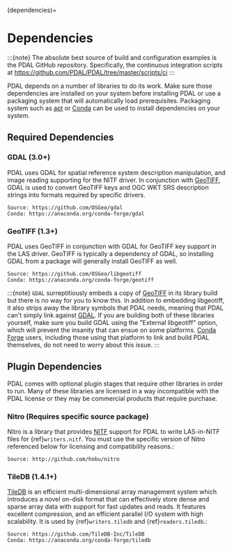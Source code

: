 (dependencies)=

# Dependencies

:::{note}
The absolute best source of build and configuration examples is the
PDAL GitHub repository. Specifically, the continuous integration
scripts at <https://github.com/PDAL/PDAL/tree/master/scripts/ci>
:::

PDAL depends on a number of libraries to do its work.  Make sure
those dependencies are installed on your system before installing PDAL
or use a packaging system that will automatically load prerequisites.
Packaging system such as [apt] or [Conda] can be used to install dependencies
on your system.

## Required Dependencies

### GDAL (3.0+)

PDAL uses GDAL for spatial reference system description manipulation, and image
reading supporting for the NITF driver. In
conjunction with [GeoTIFF], GDAL is used to convert GeoTIFF keys and OGC WKT SRS
description strings into formats required by specific drivers.

```
Source: https://github.com/OSGeo/gdal
Conda: https://anaconda.org/conda-forge/gdal
```

### GeoTIFF (1.3+)

PDAL uses GeoTIFF in conjunction with GDAL for GeoTIFF key support in the
LAS driver.  GeoTIFF is typically a dependency of GDAL, so installing GDAL
from a package will generally install GeoTIFF as well.

```
Source: https://github.com/OSGeo/libgeotiff
Conda: https://anaconda.org/conda-forge/geotiff
```

:::{note}
`GDAL` surreptitiously embeds a copy of [GeoTIFF] in its library build
but there is no way for you to know this.  In addition to embedding
libgeotiff, it also strips away the library symbols that PDAL needs,
meaning that PDAL can't simply link against [GDAL].  If you are
building both of these libraries yourself, make sure you build GDAL
using the "External libgeotiff" option, which will prevent the
insanity that can ensue on some platforms.  [Conda Forge] users, including
those using that platform to link and build PDAL themselves, do
not need to worry about this issue.
:::

## Plugin Dependencies

PDAL comes with optional plugin stages that require other libraries in order
to run.  Many of these libraries are licensed in a way incompatible with
the PDAL license or they may be commercial products that require purchase.

### Nitro (Requires specific source package)

Nitro is a library that provides [NITF] support for PDAL to write LAS-in-NITF
files for {ref}`writers.nitf`.  You must use the specific version of Nitro
referenced below for licensing and compatibility reasons.:

```
Source: http://github.com/hobu/nitro
```

### TileDB  (1.4.1+)

[TileDB] is an efficient multi-dimensional array management system which
introduces a novel on-disk format that can effectively store dense and sparse
array data with support for fast updates and reads. It features excellent
compression, and an efficient parallel I/O system with high scalability. It is
used by {ref}`writers.tiledb` and {ref}`readers.tiledb`.:

```
Source: https://github.com/TileDB-Inc/TileDB
Conda: https://anaconda.org/conda-forge/tiledb
```

[apt]: https://help.ubuntu.com/lts/serverguide/apt.html
[asprs las]: http://www.asprs.org/Committee-General/LASer-LAS-File-Format-Exchange-Activities.html
[cmake]: http://www.cmake.org
[conda]: https://conda.io/en/latest/
[conda forge]: https://anaconda.org/conda-forge/pdal
[debian]: http://www.debian.org
[debiangis]: http://wiki.debian.org/DebianGis
[gdal]: http://www.gdal.org
[geotiff]: http://trac.osgeo.org/geotiff
[laszip]: http://laszip.org
[libxml2]: http://xmlsoft.org
[nitf]: http://en.wikipedia.org/wiki/National_Imagery_Transmission_Format
[nitro]: http://nitro-nitf.sourceforge.net/wikka.php?wakka=HomePage
[point cloud library (pcl)]: http://pointclouds.org
[tiledb]: https://www.tiledb.io
